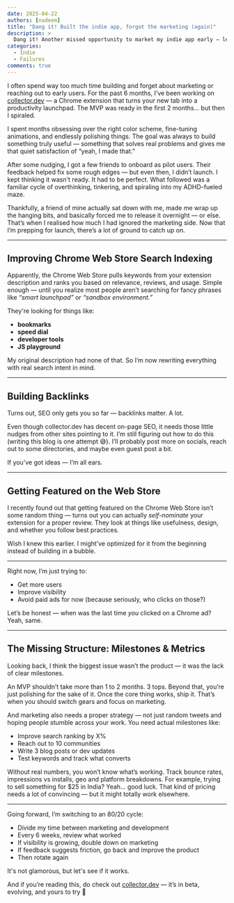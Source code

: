 ```yaml
---
date: 2025-04-22
authors: [nadeem]
title: "Dang it! Built the indie app, forgot the marketing (again)"
description: >
  Dang it! Another missed opportunity to market my indie app early — lessons from building collector.dev in silence.
categories:
  - Indie
  - Failures
comments: true
---
```


I often spend way too much time building and forget about marketing or reaching out to early users. For the past 6 months, I’ve been working on [collector.dev](https://www.collector.dev) — a Chrome extension that turns your new tab into a productivity launchpad. The MVP was ready in the first 2 months... but then I spiraled.

I spent months obsessing over the right color scheme, fine-tuning animations, and endlessly polishing things. The goal was always to build something truly useful — something that solves real problems and gives me that quiet satisfaction of “yeah, I made that.”

<!-- more -->

After some nudging, I got a few friends to onboard as pilot users. Their feedback helped fix some rough edges — but even then, I didn’t launch. I kept thinking it wasn't ready. It had to be perfect. What followed was a familiar cycle of overthinking, tinkering, and spiraling into my ADHD-fueled maze.

Thankfully, a friend of mine actually sat down with me, made me wrap up the hanging bits, and basically forced me to release it overnight — or else. That’s when I realised how much I had ignored the marketing side. Now that I’m prepping for launch, there’s a lot of ground to catch up on.

---

## Improving Chrome Web Store Search Indexing

Apparently, the Chrome Web Store pulls keywords from your extension description and ranks you based on relevance, reviews, and usage. Simple enough — until you realize most people aren’t searching for fancy phrases like *“smart launchpad”* or *“sandbox environment.”*

They're looking for things like:
- **bookmarks**
- **speed dial**
- **developer tools**
- **JS playground**

My original description had none of that. So I’m now rewriting everything with real search intent in mind.

---

## Building Backlinks

Turns out, SEO only gets you so far — backlinks matter. A lot.

Even though collector.dev has decent on-page SEO, it needs those little nudges from other sites pointing to it. I’m still figuring out how to do this (writing this blog is one attempt 😅). I’ll probably post more on socials, reach out to some directories, and maybe even guest post a bit.

If you’ve got ideas — I’m all ears.

---

## Getting Featured on the Web Store

I recently found out that getting featured on the Chrome Web Store isn’t some random thing — turns out you can actually *self-nominate* your extension for a proper review. They look at things like usefulness, design, and whether you follow best practices.

Wish I knew this earlier. I might’ve optimized for it from the beginning instead of building in a bubble.

---

Right now, I’m just trying to:
- Get more users
- Improve visibility
- Avoid paid ads for now (because seriously, who clicks on those?)

Let’s be honest — when was the last time *you* clicked on a Chrome ad? Yeah, same.

---

## The Missing Structure: Milestones & Metrics

Looking back, I think the biggest issue wasn’t the product — it was the lack of clear milestones.

An MVP shouldn’t take more than 1 to 2 months. 3 tops. Beyond that, you’re just polishing for the sake of it. Once the core thing works, ship it. That’s when you should switch gears and focus on marketing.

And marketing also needs a proper strategy — not just random tweets and hoping people stumble across your work. You need actual milestones like:

- Improve search ranking by X%
- Reach out to 10 communities
- Write 3 blog posts or dev updates
- Test keywords and track what converts

Without real numbers, you won’t know what’s working. Track bounce rates, impressions vs installs, geo and platform breakdowns. For example, trying to sell something for $25 in India? Yeah… good luck. That kind of pricing needs a lot of convincing — but it might totally work elsewhere.

---

Going forward, I’m switching to an 80/20 cycle:

- Divide my time between marketing and development
- Every 6 weeks, review what worked
- If visibility is growing, double down on marketing
- If feedback suggests friction, go back and improve the product
- Then rotate again

It's not glamorous, but let's see if it works.

And if you’re reading this, do check out [collector.dev](https://www.collector.dev) — it’s in beta, evolving, and yours to try 🙂